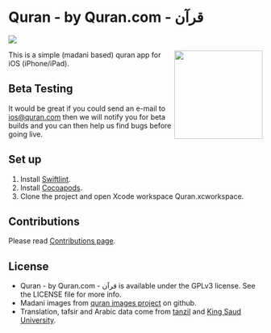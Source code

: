 # Quran - by Quran.com - قرآن

[<img src="https://cloud.githubusercontent.com/assets/5665498/24449585/04481cfe-1478-11e7-9079-35c9532fc661.png" />](https://itunes.apple.com/app/id1118663303)


[<img align="right" src="https://cloud.githubusercontent.com/assets/5665498/25025425/85720cc8-20a2-11e7-9860-c1e37353b049.png"  width="175"/>](https://itunes.apple.com/app/id1118663303)

This is a simple (madani based) quran app for iOS (iPhone/iPad).

## Beta Testing

It would be great if you could send an e-mail to ios@quran.com then we will notify you for beta builds and you can then help us find bugs before going live.

## Set up

1. Install [Swiftlint](https://github.com/realm/SwiftLint).
2. Install [Cocoapods](https://cocoapods.org).
3. Clone the project and open Xcode workspace Quran.xcworkspace.

## Contributions
Please read [Contributions page](https://github.com/quran/quran-ios/wiki/Contributions).

## License

* Quran - by Quran.com - قرآن is available under the GPLv3 license. See the LICENSE file for more info.
* Madani images from [quran images project](https://github.com/quran/quran.com-images) on github.
* Translation, tafsir and Arabic data come from [tanzil](http://tanzil.net) and [King Saud University](https://quran.ksu.edu.sa).
